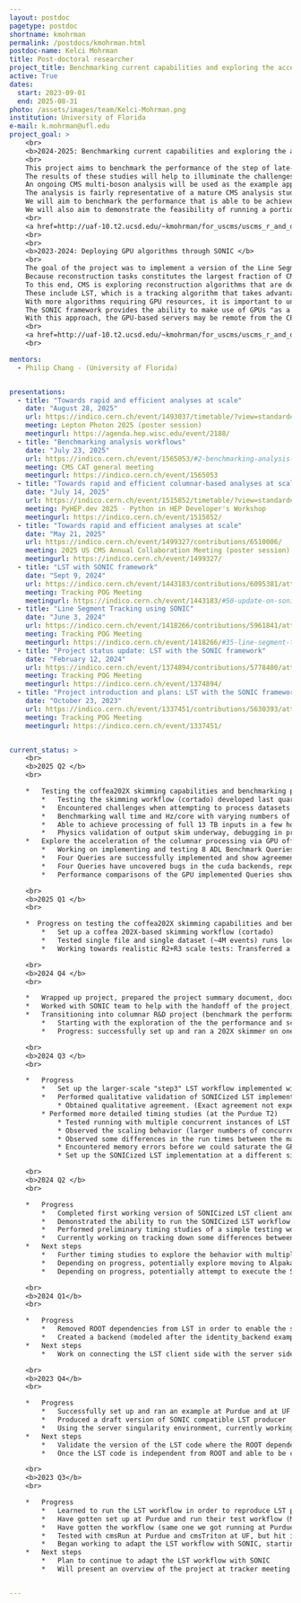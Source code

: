```yaml
---
layout: postdoc
pagetype: postdoc
shortname: kmohrman
permalink: /postdocs/kmohrman.html
postdoc-name: Kelci Mohrman
title: Post-doctoral researcher
project_title: Benchmarking current capabilities and exploring the acceleration of columnar processing via heterogeneous architectures (2025) and Deploying GPU algorithms through SONIC (2023)
active: True
dates:
  start: 2023-09-01
  end: 2025-08-31
photo: /assets/images/team/Kelci-Mohrman.png
institution: University of Florida
e-mail: k.mohrman@ufl.edu
project_goal: >
    <br>
    <b>2024-2025: Benchmarking current capabilities and exploring the acceleration of columnar processing via heterogeneous architectures </b>
    <br> 
    This project aims to benchmark the performance of the step of late-stage data analysis (in which nanoAOD formatted data is transformed into histograms) for realistic CMS analyses in order to understand current capabilities, scaling, and bottlenecks for columnar analysis workflows; acceleration of the columnar processing via GPU offloading will also be explored. 
    The results of these studies will help to illuminate the challenges and opportunities that lie ahead as CMS pushes towards rapid and efficient turnarounds of HL-LHC physics analyses. 
    An ongoing CMS multi-boson analysis will be used as the example application for the proposed explorations. 
    The analysis is fairly representative of a mature CMS analysis studying Run 2 and early Run 3 data, and is implemented in the coffea framework. 
    We will aim to benchmark the performance that is able to be achieved under various configurations in order to understand where the bottlenecks lie and how the analysis scales towards skimming and processing larger data volumes. 
    We will also aim to demonstrate the feasibility of running a portion of the analysis on GPUs and to enumerate the developments that would remain in order to run the analysis fully on GPUs.
    <br> 
    <a href=http://uaf-10.t2.ucsd.edu/~kmohrman/for_uscms/uscms_r_and_d_proposal_2024_coffea/Kelci-Mohrman-2024.pdf>2024 Project proposal</a>
    <br>
    <br> 
    <b>2023-2024: Deploying GPU algorithms through SONIC </b>
    <br> 
    The goal of the project was to implement a version of the Line Segment Tracking (LST) algorithm with the SONIC framework in order to enable flexible and efficient GPU usage. 
    Because reconstruction tasks constitutes the largest fraction of CMS data processing, it is important to understand the resource requirements and to explore options for improving the efficiency of these steps. 
    To this end, CMS is exploring reconstruction algorithms that are designed to make use of GPU resources. 
    These include LST, which is a tracking algorithm that takes advantage of double-layer design of the HL-LHC outer tracker in order to perform hit correlations in a parallel way with GPUs.
    With more algorithms requiring GPU resources, it is important to understand the resource requirements and strategies for ensuring efficient deployment and usage. 
    The SONIC framework provides the ability to make use of GPUs "as a service", enabling GPUs to be factored out of CPU machines. 
    With this approach, the GPU-based servers may be remote from the CPU-based servers, potentially allowing for more flexibility in the usage of GPU resources.
    <br> 
    <a href=http://uaf-10.t2.ucsd.edu/~kmohrman/for_uscms/uscms_r_and_d_proposal_2023_soniclst/Kelci-Mohrman.pdf>2023 Project proposal</a>
    <br> 

mentors:
  - Philip Chang - (University of Florida)


presentations:
  - title: "Towards rapid and efficient analyses at scale"
    date: "August 28, 2025"
    url: https://indico.cern.ch/event/1493037/timetable/?view=standard#347-towards-rapid-and-efficien
    meeting: Lepton Photon 2025 (poster session)
    meetingurl: https://agenda.hep.wisc.edu/event/2188/
  - title: "Benchmarking analysis workflows"
    date: "July 23, 2025"
    url: https://indico.cern.ch/event/1565053/#2-benchmarking-analysis-workfl
    meeting: CMS CAT general meeting
    meetingurl: https://indico.cern.ch/event/1565053
  - title: "Towards rapid and efficient columnar-based analyses at scale"
    date: "July 14, 2025"
    url: https://indico.cern.ch/event/1515852/timetable/?view=standard#9-towards-rapid-and-efficient
    meeting: PyHEP.dev 2025 - Python in HEP Developer's Workshop
    meetingurl: https://indico.cern.ch/event/1515852/
  - title: "Towards rapid and efficient analyses at scale"
    date: "May 21, 2025"
    url: https://indico.cern.ch/event/1499327/contributions/6510006/
    meeting: 2025 US CMS Annual Collaboration Meeting (poster session)
    meetingurl: https://indico.cern.ch/event/1499327/
  - title: "LST with SONIC framework"
    date: "Sept 9, 2024"
    url: https://indico.cern.ch/event/1443183/contributions/6095381/attachments/2923974/5132502/sonic_lst_summary_sep09_2024.pdf
    meeting: Tracking POG Meeting
    meetingurl: https://indico.cern.ch/event/1443183/#50-update-on-soniclst-developm
  - title: "Line Segment Tracking using SONIC"
    date: "June 3, 2024"
    url: https://indico.cern.ch/event/1418266/contributions/5961841/attachments/2869550/5023598/sonic_lst_update_jun03_2024.pdf
    meeting: Tracking POG Meeting
    meetingurl: https://indico.cern.ch/event/1418266/#35-line-segment-tracking-using
  - title: "Project status update: LST with the SONIC framework"
    date: "February 12, 2024"
    url: https://indico.cern.ch/event/1374894/contributions/5778400/attachments/2799411/4883360/sonic_lst_update_feb12_2024.pdf
    meeting: Tracking POG Meeting
    meetingurl: https://indico.cern.ch/event/1374894/
  - title: "Project introduction and plans: LST with the SONIC framework"
    date: "October 23, 2023"
    url: https://indico.cern.ch/event/1337451/contributions/5630393/attachments/2738948/4763938/kmohrman_sonic_lst_intro_oct23_2023.pdf
    meeting: Tracking POG Meeting
    meetingurl: https://indico.cern.ch/event/1337451/


current_status: >
    <br>
    <b>2025 Q2 </b>
    <br>

    *   Testing the coffea202X skimming capabilities and benchmarking performance:
        *   Testing the skimming workflow (cortado) developed last quarter, now running at realistic R2+R3 scale, with unskimmed inputs from SMP-24-015 (200/fb) as the test case
        *   Encountered challenges when attempting to process datasets in parallel, working with TaskVine developers on handling this, using their new "dynamic data reduction" implementation with cortado
        *   Benchmarking wall time and Hz/core with varying numbers of CPU cores (at UF T2)
        *   Able to achieve processing of full 13 TB inputs in a few hours with a few thousand cores (at UF)
        *   Physics validation of output skim underway, debugging in progress
    *   Explore the acceleration of the columnar processing via GPU offloading:
        *   Working on implementing and testing 8 ADL Benchmark Queries on GPU
        *   Four Queries are successfully implemented and show agreement with CPU outputs
        *   Four Queries have uncovered bugs in the cuda backends, reported on the relevant repositories, with debugging is in progress
        *   Performance comparisons of the GPU implemented Queries show performance improvements (over CPU) of up to ~800x

    <br>
    <b>2025 Q1 </b>
    <br>

    *  Progress on testing the coffea202X skimming capabilities and benchmark performance:
        *   Set up a coffea 202X-based skimming workflow (cortado)
        *   Tested single file and single dataset (~4M events) runs locally and with the TaskVine scheduler, and documenting performance
        *   Working towards realistic R2+R3 scale tests: Transferred a realistic R2+R3 200/fb scale set of unskimmed samples to the UF T2 (~13.5 TB, ~12B events, ~400 datasets of data and MC, corresponding to the set used in the SMP-24-015 analysis)

    <br>
    <b>2024 Q4 </b>
    <br>

    *   Wrapped up project, prepared the project summary document, documented the code and setup
    *   Worked with SONIC team to help with the handoff of the project, helping to get another member of the team set up and successfully run the SONIC+LST workflow
    *   Transitioning into columnar R&D project (benchmark the performance of the step of end-user data analysis, and explore the acceleration of columnar processing with GPUs)
        *   Starting with the exploration of the the performance and scaling of the skimming step with coffea 202X
        *   Progress: successfully set up and ran a 202X skimmer on one file

    <br>
    <b>2024 Q3 </b>
    <br>

    *   Progress
        *   Set up the larger-scale "step3" LST workflow implemented with SONIC (previously had just been running a testing workflow) 
        *   Performed qualitative validation of SONICized LST implementation of the step3 workflow (by running producing the DQM plots and comparing with master branch SONIC)
            * Obtained qualitative agreement. (Exact agreement not expected because the versions of LST being used are slightly different between the master branch and the SONICized implementation. The SONIC LST backend is based on the outdated cuda_branch of LST because Alpaka is not yet available in the server environment for SONIC.)
        * Performed more detailed timing studies (at the Purdue T2)
            * Tested running with multiple concurrent instances of LST cmsRun jobs and measured the runtime and examined the GPU usage
            * Observed the scaling behavior (larger numbers of concurrent instances were taking disproportionately longer to run) but did not seem to be due to saturating the GPU (so there would likely be a bottleneck elsewhere)
            * Observed some differences in the run times between the master branch of LST and the SONICized LST
            * Encountered memory errors before we could saturate the GPU
            * Set up the SONICized LST implementation at a different site (UF T2) and demonstrated successful runs with the client at the Purdue T2 and the server at the UF T2 (and the other way around)

    <br>
    <b>2024 Q2 </b>
    <br>

    *   Progress
        *   Completed first working version of SONICized LST client and backend (where data is passed from client to server, LST evaluations are performed at the server, and outputs are sent back to the client)
        *   Demonstrated the ability to run the SONICized LST workflow with client and server on different nodes at the same site (Purdue)
        *   Performed preliminary timing studies of a simple testing workflow, obtained comparable performance to the standard non-SONIC LST
        *   Currently working on tracking down some differences between SONICized LST results and the main branch results
    *   Next steps
        *   Further timing studies to explore the behavior with multiple concurrent instances of the LST workflow (to understand the scaling and how many instances are required to saturate the GPU) 
        *   Depending on progress, potentially explore moving to Alpaka backend 
        *   Depending on progress, potentially attempt to execute the SONICized LST with client and server at different sites (e.g. UF and Purdue) 

    <br>
    <b>2024 Q1</b>
    <br>

    *   Progress
        *   Removed ROOT dependencies from LST in order to enable the successful compilation and running of the standalone TrackLooper LST within the server singularity environment from an existing example 
        *   Created a backend (modeled after the identity_backend example) that can compile and run LST (though currently the inputs to the evaluation are already hard coded within the backend) using an example client as a standin to trigger the backend code to be run 
    *   Next steps
        *   Work on connecting the LST client side with the server side to enable the transfer LST inputs from the client to the backend, and to return the results back to the client

    <br>
    <b>2023 Q4</b>
    <br>

    *   Progress
        *   Successfully set up and ran an example at Purdue and at UF
        *   Produced a draft version of SONIC compatible LST producer
        *   Using the server singularity environment, currently working to compile LST code within the singularity environment (involves extracting LST code from ROOT dependence and validating the changes)
    *   Next steps
        *   Validate the version of the LST code where the ROOT dependences have been removed (and create a PR)
        *   Once the LST code is independent from ROOT and able to be compiled within the singularity env, the next step will be to interface between the server side and client side

    <br>
    <b>2023 Q3</b>
    <br>

    *   Progress
        *   Learned to run the LST workflow in order to reproduce LST plots
        *   Have gotten set up at Purdue and run their test workflow (MAOD workflow) and successfully ran the setup where the cmsRun script runs on the login node, and the cmsTriton script runs on a different node
        *   Have gotten the workflow (same one we got running at Purdue) running at UF (with cmsRun on one node without any GPUs and cmsTriton on a different node)
        *   Tested with cmsRun at Purdue and cmsTriton at UF, but hit issue with nodes not being able to talk to each other, paused this direction for now
        *   Began working to adapt the LST workflow with SONIC, starting on the "client side" i.e. reworking the producer with SONIC
    *   Next steps
        *   Plan to continue to adapt the LST workflow with SONIC
        *   Will present an overview of the project at tracker meeting Oct 30, 2023


---
```


